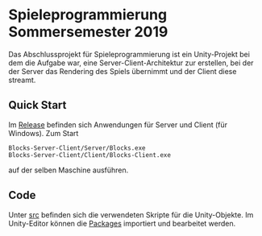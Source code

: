 # Spieleprogrammierung Sommersemester 2019
Das Abschlussprojekt für Spieleprogrammierung ist ein Unity-Projekt bei dem die Aufgabe war, eine Server-Client-Architektur zur erstellen, bei der der Server das Rendering des Spiels übernimmt und der Client diese streamt.


## Quick Start
Im [Release](https://github.com/BeneLuWi/spieleprogSS19/releases) befinden sich Anwendungen für Server und Client (für Windows). Zum Start 
```
Blocks-Server-Client/Server/Blocks.exe
Blocks-Server-Client/Client/Blocks-Client.exe
```
auf der selben Maschine ausführen.

## Code
Unter [src](https://github.com/BeneLuWi/spieleprogSS19/tree/master/src) befinden sich die verwendeten Skripte für die Unity-Objekte. Im Unity-Editor können die [Packages](https://github.com/BeneLuWi/spieleprogSS19/tree/master/packages) importiert und bearbeitet werden.
